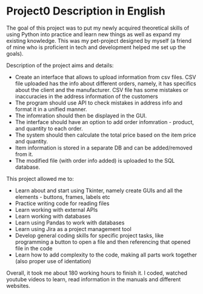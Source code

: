 # Project0 Description in English

The goal of this project was to put my newly acquired theoretical skills of using Python into practice and learn new things as well as expand my existing knowledge.
This was my pet-project designed by myself (a friend of mine who is proficient in tech and development helped me set up the goals).

Description of the project aims and details:
- Create an interface that allows to upload information from csv files.
CSV file uploaded has the info about different orders, namely, it has specifics about the client and the manufacturer.
CSV file has some mistakes or inaccuracies in the address information of the customers
- The program should use API to check mistakes in address info and format it in a unified manner.
- The infomration should then be displayed in the GUI. 
- The interface should have an option to add order infomration - product, and quantity to each order.
- The system should then calculate the total price based on the item price and quantity.
- Item information is stored in a separate DB and can be added/removed from it.
- The modified file (with order info added) is uploaded to the SQL database.

This project allowed me to:
- Learn about and start using Tkinter, namely create GUIs and all the elements - buttons, frames, labels etc
- Practice writing code for reading files
- Learn working with external APIs
- Learn working with databases
- Learn using Pandas to work with databases
- Learn using Jira as a project management tool
- Develop general coding skills for specific project tasks, like programming a button to open a file and then referencing that opened file in the code
- Learn how to add complexity to the code, making all parts work together (also proper use of identation)

Overall, it took me about 180 working hours to finish it. I coded, watched youtube videos to learn, read information in the manuals and different websites.
